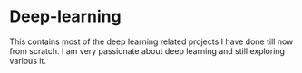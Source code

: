 # Deep-learning
This contains most of the deep learning related projects I have done till now from scratch. I am very passionate about deep learning and still exploring various it.
